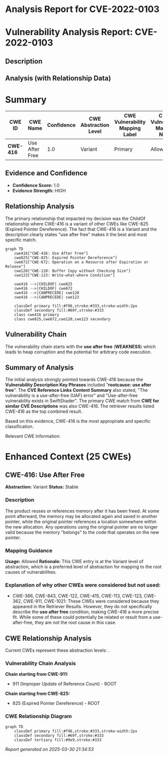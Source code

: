 # Analysis Report for CVE-2022-0103

# Vulnerability Analysis Report: CVE-2022-0103

## Description



## Analysis (with Relationship Data)

# Summary
| CWE ID | CWE Name | Confidence | CWE Abstraction Level | CWE Vulnerability Mapping Label | CWE-Vulnerability Mapping Notes |
|---|---|---|---|---|---|
| **CWE-416** | Use After Free | 1.0 | Variant | Primary | Allowed |

## Evidence and Confidence

*   **Confidence Score:** 1.0
*   **Evidence Strength:** HIGH

## Relationship Analysis
The primary relationship that impacted my decision was the ChildOf relationship where CWE-416 is a variant of other CWEs like CWE-825 (Expired Pointer Dereference). The fact that CWE-416 is a Variant and the description clearly states "use after free" makes it the best and most specific match.

```mermaid
graph TD
    cwe416["CWE-416: Use After Free"]
    cwe825["CWE-825: Expired Pointer Dereference"]
    cwe672["CWE-672: Operation on a Resource after Expiration or Release"]
    cwe120["CWE-120: Buffer Copy without Checking Size"]
    cwe123["CWE-123: Write-what-where Condition"]

    cwe416 -->|CHILDOF| cwe825
    cwe416 -->|CHILDOF| cwe672
    cwe416 -->|CANPRECEDE| cwe120
    cwe416 -->|CANPRECEDE| cwe123
    
    classDef primary fill:#f96,stroke:#333,stroke-width:2px
    classDef secondary fill:#69f,stroke:#333
    class cwe416 primary
    class cwe825,cwe672,cwe120,cwe123 secondary
```

## Vulnerability Chain
The vulnerability chain starts with the **use after free** (**WEAKNESS**) which leads to heap corruption and the potential for arbitrary code execution.

## Summary of Analysis
The initial analysis strongly pointed towards CWE-416 because the **Vulnerability Description Key Phrases** included "**rootcause:** **use after free**". The **CVE Reference Links Content Summary** also stated, "The vulnerability is a use-after-free (UAF) error" and "Use-after-free vulnerability exists in SwiftShader". The primary CWE match from **CWE for similar CVE Descriptions** was also CWE-416. The retriever results listed CWE-416 as the top combined result.

Based on this evidence, CWE-416 is the most appropriate and specific classification.

Relevant CWE Information:

# Enhanced Context (25 CWEs)

## CWE-416: Use After Free
**Abstraction:** Variant
**Status:** Stable

### Description
The product reuses or references memory after it has been freed. At some point afterward, the memory may be allocated again and saved in another pointer, while the original pointer references a location somewhere within the new allocation. Any operations using the original pointer are no longer valid because the memory "belongs" to the code that operates on the new pointer.

### Mapping Guidance
**Usage:** Allowed
**Rationale:** This CWE entry is at the Variant level of abstraction, which is a preferred level of abstraction for mapping to the root causes of vulnerabilities.

### Explanation of why other CWEs were considered but not used:
*   CWE-366, CWE-843, CWE-122, CWE-415, CWE-113, CWE-123, CWE-362, CWE-911, CWE-1021: These CWEs were considered because they appeared in the Retriever Results. However, they do not specifically describe the **use after free** condition, making CWE-416 a more precise fit. While some of these could potentially be related or result from a use-after-free, they are not the root cause in this case.


## CWE Relationship Analysis

Current CWEs represent these abstraction levels: .


### Vulnerability Chain Analysis

**Chain starting from CWE-911:**
- 911 (Improper Update of Reference Count) - ROOT


**Chain starting from CWE-825:**
- 825 (Expired Pointer Dereference) - ROOT



### CWE Relationship Diagram

```mermaid
graph TD
    classDef primary fill:#f96,stroke:#333,stroke-width:2px
    classDef secondary fill:#69f,stroke:#333
    classDef tertiary fill:#9e9,stroke:#333
```



*Report generated on 2025-03-30 21:34:53*
